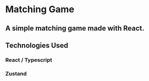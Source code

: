 # Matching Game  

## A simple matching game made with React.  

## Technologies Used    
### React / Typescript  
### Zustand  
